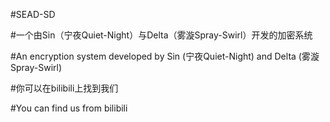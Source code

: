 #SEAD-SD

#一个由Sin（宁夜Quiet-Night）与Delta（雾漩Spray-Swirl）开发的加密系统

#An encryption system developed by Sin (宁夜Quiet-Night) and Delta (雾漩Spray-Swirl)

#你可以在bilibili上找到我们

#You can find us from bilibili
